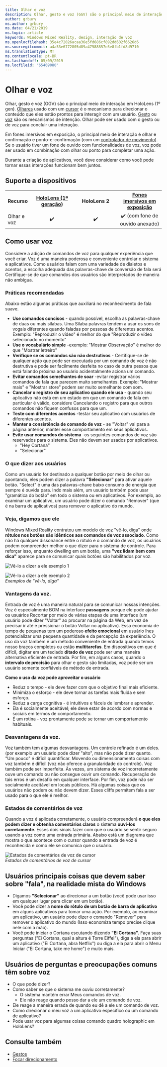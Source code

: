 ```yaml
---
title: Olhar e voz
description: Olhar, gesto e voz (GGV) são o principal meio de interação em HoloLens. Este artigo fornece orientação sobre design de voz.
author: grbury
ms.author: grbury
ms.date: 04/21/2019
ms.topic: article
keywords: Windows Mixed Reality, design, interação de voz
ms.openlocfilehash: 35e4c72026acaa36e5fd686cf892dd602f6626d6
ms.sourcegitcommit: a4a53e6772805d89a47588857e3e8fb1fd8d9710
ms.translationtype: MT
ms.contentlocale: pt-BR
ms.lasthandoff: 05/09/2019
ms.locfileid: "65469080"
---
```

# <a name="gaze-and-voice"></a>Olhar e voz

Olhar, gesto e voz (GGV) são o principal meio de interação em HoloLens (1º gen). [Olhares](gaze.md) usado com um [cursor](cursors.md) é o mecanismo para direcionar o conteúdo que eles estão prontos para interagir com um usuário. [Gesto](gestures.md) ou [voz](voice-input.md) são os mecanismos de intenção. Olhar pode ser usado com o gesto ou de voz para concluir uma interação.

Em fones imersivos em exposição, o principal meio de interação é olhar e confirmação e ponto-e-confirmação (com um [controlador de movimento](motion-controllers.md)). Se o usuário tiver um fone de ouvido com funcionalidades de voz, voz pode ser usado em combinação com olhar ou ponto para completar uma ação.

Durante a criação de aplicativos, você deve considerar como você pode tornar essas interações funcionam bem juntos.

## <a name="device-support"></a>Suporte a dispositivos

<table>
<tr>
<th>Recurso</th><th style="width:150px"> <a href="hololens-hardware-details.md">HoloLens (1ª geração)</a></th><th style="width:150px">HoloLens 2</th><th style="width:150px"> <a href="immersive-headset-hardware-details.md">Fones imersivos em exposição</a></th>
</tr><tr>
<td>Olhar e voz</td><td style="text-align: center;"> ✔️</td><td style="text-align: center;"> ✔️</td><td style="text-align: center;"> ✔️ (com fone de ouvido anexado)</td>
</tr>
</table>



## <a name="how-to-use-voice"></a>Como usar voz

Considere a adição de comandos de voz para qualquer experiência que você criar. Voz é uma maneira poderosa e conveniente controlar o sistema e aplicativos. Como usuários falam com uma variedade de dialetos e acentos, a escolha adequada das palavras-chave de conversão de fala será Certifique-se de que comandos dos usuários são interpretados de maneira não ambígua.

### <a name="best-practices"></a>Práticas recomendadas

Abaixo estão algumas práticas que auxiliará no reconhecimento de fala suave.
* **Use comandos concisos** - quando possível, escolha as palavras-chave de duas ou mais sílabas. Uma Sílaba palavras tendem a usar os sons de vogais diferentes quando faladas por pessoas de diferentes acentos. Exemplo: "Reproduzir o vídeo" é melhor do que "Reproduzir o vídeo selecionado no momento"
* **Use o vocabulário simple** -exemplo: "Mostrar Observação" é melhor do que "Mostrar letreiro"
* **Verifique se os comandos são não destrutivos** - Certifique-se de qualquer ação que pode ser executada por um comando de voz é não destrutiva e pode ser facilmente desfeita no caso de outra pessoa que está falando próxima ao usuário acidentalmente aciona um comando.
* **Evitar comandos semelhantes de soar** -evitar registrar vários comandos de fala que parecem muito semelhantes. Exemplo: "Mostrar mais" e "Mostrar store" podem ser muito semelhante com som.
* **Cancelar o registro de seu aplicativo quando ele usa** - quando seu aplicativo não está em um estado em que um comando de fala em particular é válido, considere Cancelando o registro para que outros comandos não fiquem confusos para que um.
* **Teste com diferentes acentos** -testar seu aplicativo com usuários de diferentes acentos.
* **Manter a consistência de comando de voz** - se "Voltar" vai para a página anterior, manter esse comportamento em seus aplicativos.
* **Evite usar comandos do sistema** -os seguintes comandos de voz são reservados para o sistema. Eles não devem ser usados por aplicativos.
   * "Hey Cortana"
   * "Selecionar"

### <a name="what-users-can-say"></a>O que dizer aos usuários

Como um usuário for destinado a qualquer botão por meio de olhar ou apontando, eles podem dizer a palavra **"Selecionar"** para ativar aquele botão. "Select" é uma das palavras-chave baixo consumo de energia que sempre é ouvida para. Indo mais além, um usuário também pode usar "gramática do botão" em todo o sistema ou em aplicativos. Por exemplo, ao examinar um aplicativo, um usuário pode dizer o comando "Remover" (que é na barra de aplicativos) para remover o aplicativo do mundo.

### <a name="see-it-say-it"></a>Veja, digamos que ele

Windows Mixed Reality contratou um modelo de voz "vê-lo, diga" onde **rótulos nos botões são idênticos aos comandos de voz associado**. Como não há qualquer dissonance entre o rótulo e o comando de voz, os usuários podem compreender melhor o que dizer para o sistema de controle. Para reforçar isso, enquanto dwelling em um botão, uma **"voz lidam bem com dica"** aparece para se comunicar quais botões são habilitados por voz.

![Vê-lo a dizer a ele exemplo 1](images/voice-seeitsayit1-640px.jpg)

![Vê-lo a dizer a ele exemplo 2](images/voice-seeitsayit2-640px.jpg)<br>
*Exemplos de "vê-lo, diga"*

### <a name="voices-strengths"></a>Vantagens da voz.

Entrada de voz é uma maneira natural para se comunicar nossas intenções. Voz é especialmente BOM na interface **passagens** porque ele pode ajudar os usuários Recortar por meio de várias etapas de uma interface (um usuário pode dizer "Voltar" ao procurar na página da Web, em vez de precisar ir até e pressionar o botão Voltar no aplicativo). Essa economia de tempo de pequenas tem um poderoso **efeito emocional** em usuário lhes potencializar uma pequena quantidade e da percepção da experiência. O uso da voz também é um método conveniente de entrada quando temos nosso braços completos ou estão **multitarefas**. Em dispositivos em que é difícil, digitar em um teclado **ditado de voz** pode ser uma maneira alternativa eficiente de entrada. Por fim, em alguns casos, quando o **intervalo de precisão** para olhar e gesto são limitadas, voz pode ser um usuário somente confiáveis de método de entrada.

**Como o uso da voz pode aproveitar o usuário**
* Reduz o tempo - ele deve fazer com que o objetivo final mais eficiente.
* Minimiza o esforço - ele deve tornar as tarefas mais fluida e sem esforço.
* Reduz a carga cognitiva - é intuitivos e fáceis de lembrar e aprender.
* Ela é socialmente aceitável; ele deve estar de acordo com normas e sociais em termos de comportamento.
* É um rotina - voz prontamente pode se tornar um comportamento habituais.

### <a name="voices-weaknesses"></a>Desvantagens da voz.

Voz também tem algumas desvantagens. Um controle refinado é um deles. (por exemplo um usuário pode dizer "alto", mas não pode dizer quanto. "Um pouco" é difícil quantificar. Movendo ou dimensionamento coisas com voz também é difícil (voz não oferece a granularidade do controle). Voz também pode ser imperfeita. Às vezes, um sistema de voz incorretamente ouve um comando ou não consegue ouvir um comando. Recuperação de tais erros é um desafio em qualquer interface. Por fim, voz pode não ser socialmente aceitável em locais públicos. Há algumas coisas que os usuários não podem ou não devem dizer. Esses cliffs permitem fala a ser usado para o que ele é melhor.

### <a name="voice-feedback-states"></a>Estados de comentários de voz

Quando a voz é aplicada corretamente, o usuário compreenderá **o que eles podem dizer e obtenha comentários claros** o sistema **ouvi-los corretamente**. Esses dois sinais fazer com que o usuário se sentir seguro usando a voz como uma entrada primária. Abaixo está um diagrama que mostra o que acontece com o cursor quando a entrada de voz é reconhecida e como ele se comunica que o usuário.

![Estados de comentários de voz de cursor](images/voicefeedbackstates.png)<br>
*Estados de comentários de voz de cursor*

## <a name="top-things-users-should-know-about-speech-on-windows-mixed-reality"></a>Usuários principais coisas que devem saber sobre "fala", na realidade mista do Windows
* Digamos **"Selecionar"** ao direcionar a um botão (você pode usar isso em qualquer lugar para clicar em um botão).
* Você pode dizer a **nome do rótulo de um botão de barra de aplicativo** em alguns aplicativos para tomar uma ação. Por exemplo, ao examinar um aplicativo, um usuário pode dizer o comando "Remover" para remover o aplicativo do mundo (Isso economiza tempo precise clique nele com a mão).
* Você pode iniciar o Cortana escutando dizendo **"Ei Cortana".** Faça suas perguntas ("Ei Cortana, qual a altura é Torre Eiffel"), diga a ela para abrir um aplicativo ("Ei Cortana, abra Netflix") ou diga a ela para abrir o Menu Iniciar ("Ei Cortana, take me home") e muito mais.

## <a name="common-questions-and-concerns-users-have-about-voice"></a>Usuários de perguntas e preocupações comuns têm sobre voz
* O que pode dizer?
* Como saber se que o sistema me ouviu corretamente?
   * O sistema mantém errar Meus comandos de voz.
   * Ele não reage quando posso dar a ele um comando de voz.
* Ele reage a maneira errada de quando eu dê a ele um comando de voz.
* Como direcionar o meu voz a um aplicativo específico ou um comando de aplicativo?
* Pode usar voz para algumas coisas comando quadro holographic em HoloLens?

## <a name="see-also"></a>Consulte também
* [Gestos](gestures.md)
* [Focar direcionamento](gaze-targeting.md)
